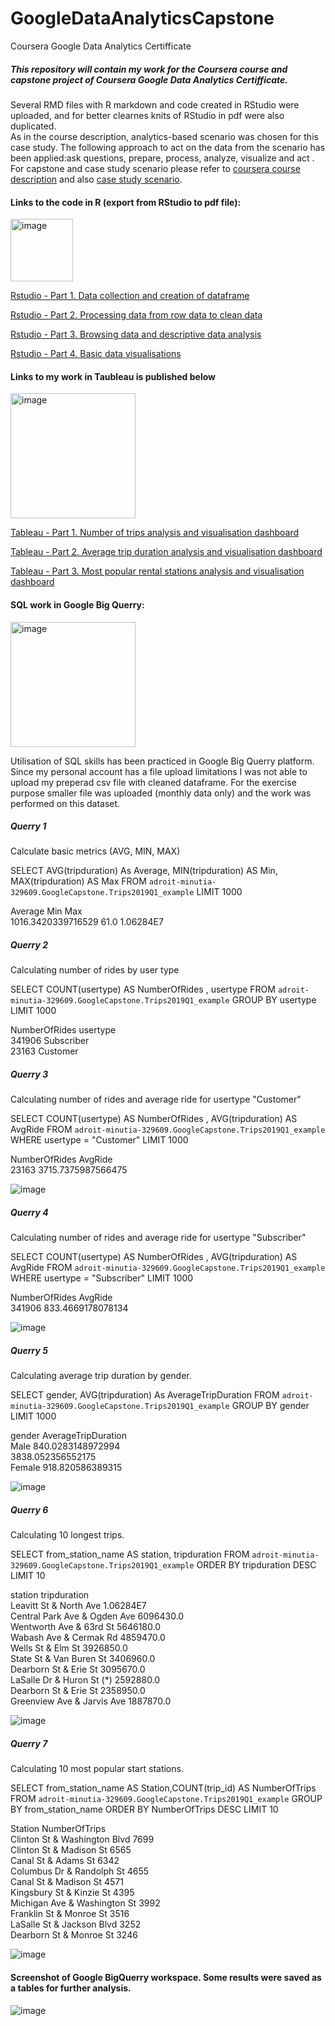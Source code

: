 # GoogleDataAnalyticsCapstone
Coursera Google Data Analytics Certifficate

##### This repository will contain my work for the Coursera course and capstone project of Coursera Google Data Analytics Certifficate.
Several RMD files with R markdown and code created in RStudio were uploaded, and for better clearnes knits of RStudio in pdf were also duplicated.<br>
As in the course description, analytics-based scenario was chosen for this case study. The following  approach to act on the data from the scenario has been applied:ask questions, prepare, process, analyze, visualize and act . For capstone and case study scenario please refer to [coursera course description](https://www.coursera.org/learn/google-data-analytics-capstone?specialization=google-data-analytics) and also [case study scenario](Capstone_Scenario_CaseStudy.pdf).




#### Links to the code in R (export from RStudio to pdf file): 

<img width="100" alt="image" src="https://www.rstudio.com/wp-content/uploads/2018/10/RStudio-Logo-Flat.png">

[Rstudio - Part 1. Data collection and creation of dataframe](GoogleCapstoneTT_Part1_CreateRawDataframe.pdf)

[Rstudio - Part 2. Processing data from  row data to clean data](GoogleCapstoneTT_Part2_FromRawDataToClean.pdf)

[Rstudio - Part 3. Browsing data and descriptive data analysis](GoogleCapstoneTT_Part3_FromCleanDataToAnalysis.pdf)

[Rstudio - Part 4. Basic data visualisations](GoogleCapstoneTT_Part4_DatVis.pdf)

#### Links to my work in Taubleau is published below

<img width="200" alt="image" src="https://public.tableau.com/s/sites/default/files/media/Tableau-Public-Logo-for-Intro-Blog.png">




[Tableau - Part 1. Number of trips analysis and visualisation dashboard](https://public.tableau.com/app/profile/tomasz.tomaszewski4391/viz/GoogleCapstoneNoOfTrips/DashboardNumberofTrips)

[Tableau - Part 2. Average trip duration analysis and visualisation dashboard](https://public.tableau.com/app/profile/tomasz.tomaszewski4391/viz/GoogleCapstoneAverageTrips/DashboardAverage)

[Tableau - Part 3. Most popular rental stations analysis and visualisation dashboard](https://public.tableau.com/app/profile/tomasz.tomaszewski4391/viz/GoogleCapstoneAverageTrips/DashboardAverage)


#### SQL work in Google Big Querry:

<img width="200" alt="image" src="https://www.vectorlogo.zone/logos/google_bigquery/google_bigquery-ar21.png">


Utilisation of SQL skills has been practiced in Google Big Querry platform. Since my personal account has a file upload limitations I was not able to  upload my preperad csv file with cleaned dataframe. For the exercise purpose smaller file was uploaded (monthly data only) and the work was performed on this dataset.

##### Querry 1

Calculate basic metrics (AVG, MIN, MAX)

SELECT AVG(tripduration) As Average, MIN(tripduration) AS Min, MAX(tripduration) AS Max FROM `adroit-minutia-329609.GoogleCapstone.Trips2019Q1_example` LIMIT 1000

Average	Min	Max <br>
1016.3420339716529	61.0	1.06284E7


##### Querry 2

Calculating number of rides by user type

SELECT COUNT(usertype) AS NumberOfRides , usertype FROM `adroit-minutia-329609.GoogleCapstone.Trips2019Q1_example` GROUP BY usertype LIMIT 1000

NumberOfRides	usertype <br>
341906	Subscriber <br>
23163	Customer

##### Querry 3

Calculating number of rides and average ride for usertype "Customer"

SELECT COUNT(usertype) AS NumberOfRides , AVG(tripduration) AS AvgRide FROM `adroit-minutia-329609.GoogleCapstone.Trips2019Q1_example` WHERE usertype = "Customer" LIMIT 1000

NumberOfRides	AvgRide <br>
23163	3715.7375987566475

![image](https://user-images.githubusercontent.com/79140709/152154053-fa4bcb03-3ee0-4b36-a6a8-5a175ee04660.png)


##### Querry 4

Calculating number of rides and average ride for usertype "Subscriber"

SELECT COUNT(usertype) AS NumberOfRides , AVG(tripduration) AS AvgRide FROM `adroit-minutia-329609.GoogleCapstone.Trips2019Q1_example` WHERE usertype = "Subscriber" LIMIT 1000

NumberOfRides	AvgRide <br>
341906	833.4669178078134

![image](https://user-images.githubusercontent.com/79140709/152153938-1525f102-9e65-49ac-abce-5718000962b4.png)


##### Querry 5

Calculating average trip duration by gender.

SELECT gender, AVG(tripduration) As AverageTripDuration FROM `adroit-minutia-329609.GoogleCapstone.Trips2019Q1_example` GROUP BY gender LIMIT 1000

gender	AverageTripDuration <br>
Male	840.0283148972994 <br>
	3838.052356552175 <br>
Female	918.820586389315


![image](https://user-images.githubusercontent.com/79140709/152153735-ea881492-c3df-4085-9b5e-3807e996a0fe.png)


##### Querry 6

Calculating 10 longest trips.

SELECT from_station_name AS station, tripduration FROM  `adroit-minutia-329609.GoogleCapstone.Trips2019Q1_example` ORDER BY tripduration DESC LIMIT 10

station	tripduration <br>
Leavitt St & North Ave	1.06284E7 <br>
Central Park Ave & Ogden Ave	6096430.0 <br>
Wentworth Ave & 63rd St	5646180.0 <br>
Wabash Ave & Cermak Rd	4859470.0 <br>
Wells St & Elm St	3926850.0 <br>
State St & Van Buren St	3406960.0 <br>
Dearborn St & Erie St	3095670.0 <br>
LaSalle Dr & Huron St (*)	2592880.0 <br>
Dearborn St & Erie St	2358950.0 <br>
Greenview Ave & Jarvis Ave	1887870.0


![image](https://user-images.githubusercontent.com/79140709/152157167-86265f43-92d6-4abe-9a93-b8caf3772400.png)


##### Querry 7

Calculating 10 most popular start stations.

SELECT from_station_name AS Station,COUNT(trip_id) AS NumberOfTrips FROM  `adroit-minutia-329609.GoogleCapstone.Trips2019Q1_example` GROUP BY from_station_name ORDER BY NumberOfTrips DESC  LIMIT 10

Station	NumberOfTrips <br>
Clinton St & Washington Blvd	7699 <br>
Clinton St & Madison St	6565 <br>
Canal St & Adams St	6342 <br>
Columbus Dr & Randolph St	4655 <br>
Canal St & Madison St	4571 <br>
Kingsbury St & Kinzie St	4395 <br>
Michigan Ave & Washington St	3992 <br>
Franklin St & Monroe St	3516 <br>
LaSalle St & Jackson Blvd	3252 <br>
Dearborn St & Monroe St	3246


![image](https://user-images.githubusercontent.com/79140709/152158630-4285196a-5324-443c-8b60-4b5bceb7033c.png)



#### Screenshot of Google BigQuerry workspace. Some results were saved as a tables for further analysis.


![image](https://user-images.githubusercontent.com/79140709/152158849-e8ce8b10-556d-467d-9178-6fd0cf90d7cd.png)
